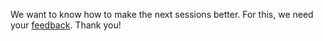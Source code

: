 We want to know how to make the next sessions better. For this, we need your [feedback](https://forms.gle/LyiK2UrnuQu3U6j79). Thank you!
